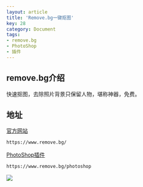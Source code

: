 ```yaml
---
layout: article
title: 'Remove.bg一键抠图'
key: 28
category: Document
tags:
- remove.bg
- PhotoShop
- 插件
---
```


## remove.bg介绍

快速抠图，去除照片背景只保留人物，堪称神器，免费。
## 地址

[官方网站](<https://www.remove.bg/>)

```bash
https://www.remove.bg/
```

[PhotoShop插件](<https://www.remove.bg/photoshop>)

```bash
https://www.remove.bg/photoshop
```

![](https://voxhuang-blog-1253764139.cos.ap-shanghai.myqcloud.com/removebg.gif)
